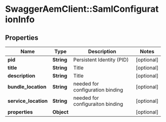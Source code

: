 # SwaggerAemClient::SamlConfigurationInfo

## Properties
Name | Type | Description | Notes
------------ | ------------- | ------------- | -------------
**pid** | **String** | Persistent Identity (PID) | [optional] 
**title** | **String** | Title | [optional] 
**description** | **String** | Title | [optional] 
**bundle_location** | **String** | needed for configuration binding | [optional] 
**service_location** | **String** | needed for configuraiton binding | [optional] 
**properties** | **Object** |  | [optional] 


